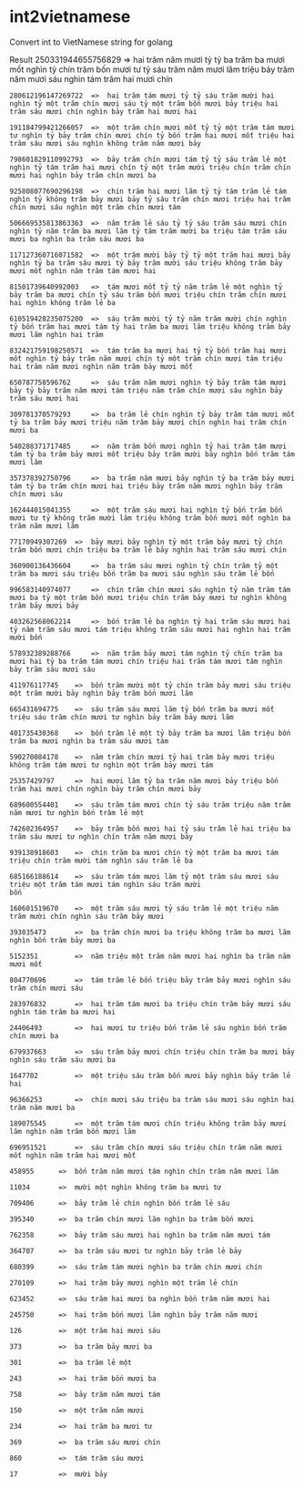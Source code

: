# int2vietnamese
Convert int to VietNamese string for golang

Result 
    250331944655756829 	=> 	hai trăm năm mươi tỷ tỷ ba trăm ba mươi mốt nghìn tỷ chín trăm bốn mươi tư tỷ sáu trăm năm mươi lăm triệu bảy trăm năm mươi sáu nghìn tám trăm hai mươi chín

    280612196147269722 	=> 	hai trăm tám mươi tỷ tỷ sáu trăm mười hai nghìn tỷ một trăm chín mươi sáu tỷ một trăm bốn mươi bảy triệu hai trăm sáu mươi chín nghìn bảy trăm hai mươi hai

    191184799421266057 	=> 	một trăm chín mươi mốt tỷ tỷ một trăm tám mươi tư nghìn tỷ bảy trăm chín mươi chín tỷ bốn trăm hai mươi mốt triệu hai trăm sáu mươi sáu nghìn không trăm năm mươi bảy

    798601829110992793 	=> 	bảy trăm chín mươi tám tỷ tỷ sáu trăm lẻ một nghìn tỷ tám trăm hai mươi chín tỷ một trăm mười triệu chín trăm chín mươi hai nghìn bảy trăm chín mươi ba

    925808077690296198 	=> 	chín trăm hai mươi lăm tỷ tỷ tám trăm lẻ tám nghìn tỷ không trăm bảy mươi bảy tỷ sáu trăm chín mươi triệu hai trăm chín mươi sáu nghìn một trăm chín mươi tám

    506669535813863363 	=> 	năm trăm lẻ sáu tỷ tỷ sáu trăm sáu mươi chín nghìn tỷ năm trăm ba mươi lăm tỷ tám trăm mười ba triệu tám trăm sáu mươi ba nghìn ba trăm sáu mươi ba

    117127360716071582 	=> 	một trăm mười bảy tỷ tỷ một trăm hai mươi bảy nghìn tỷ ba trăm sáu mươi tỷ bảy trăm mười sáu triệu không trăm bảy mươi mốt nghìn năm trăm tám mươi hai
    
    81501739640992003 	=> 	tám mươi mốt tỷ tỷ năm trăm lẻ một nghìn tỷ bảy trăm ba mươi chín tỷ sáu trăm bốn mươi triệu chín trăm chín mươi hai nghìn không trăm lẻ ba

    610519428235075200 	=> 	sáu trăm mười tỷ tỷ năm trăm mười chín nghìn tỷ bốn trăm hai mươi tám tỷ hai trăm ba mươi lăm triệu không trăm bảy mươi lăm nghìn hai trăm

    832421759198250571 	=> 	tám trăm ba mươi hai tỷ tỷ bốn trăm hai mươi mốt nghìn tỷ bảy trăm năm mươi chín tỷ một trăm chín mươi tám triệu hai trăm năm mươi nghìn năm trăm bảy mươi mốt

    650787758596762 	=> 	sáu trăm năm mươi nghìn tỷ bảy trăm tám mươi bảy tỷ bảy trăm năm mươi tám triệu năm trăm chín mươi sáu nghìn bảy trăm sáu mươi hai

    309781370579293 	=> 	ba trăm lẻ chín nghìn tỷ bảy trăm tám mươi mốt tỷ ba trăm bảy mươi triệu năm trăm bảy mươi chín nghìn hai trăm chín mươi ba

    540288371717485 	=> 	năm trăm bốn mươi nghìn tỷ hai trăm tám mươi tám tỷ ba trăm bảy mươi mốt triệu bảy trăm mười bảy nghìn bốn trăm tám mươi lăm

    357378392750796 	=> 	ba trăm năm mươi bảy nghìn tỷ ba trăm bảy mươi tám tỷ ba trăm chín mươi hai triệu bảy trăm năm mươi nghìn bảy trăm chín mươi sáu

    162444015041355 	=> 	một trăm sáu mươi hai nghìn tỷ bốn trăm bốn mươi tư tỷ không trăm mười lăm triệu không trăm bốn mươi mốt nghìn ba trăm năm mươi lăm

    77170949307269 	=> 	bảy mươi bảy nghìn tỷ một trăm bảy mươi tỷ chín trăm bốn mươi chín triệu ba trăm lẻ bảy nghìn hai trăm sáu mươi chín

    360900136436604 	=> 	ba trăm sáu mươi nghìn tỷ chín trăm tỷ một trăm ba mươi sáu triệu bốn trăm ba mươi sáu nghìn sáu trăm lẻ bốn

    996583140974077 	=> 	chín trăm chín mươi sáu nghìn tỷ năm trăm tám mươi ba tỷ một trăm bốn mươi triệu chín trăm bảy mươi tư nghìn không trăm bảy mươi bảy

    403262568062214 	=> 	bốn trăm lẻ ba nghìn tỷ hai trăm sáu mươi hai tỷ năm trăm sáu mươi tám triệu không trăm sáu mươi hai nghìn hai trăm mười bốn

    578932389288766 	=> 	năm trăm bảy mươi tám nghìn tỷ chín trăm ba mươi hai tỷ ba trăm tám mươi chín triệu hai trăm tám mươi tám nghìn bảy trăm sáu mươi sáu

    411976117745 	=> 	bốn trăm mười một tỷ chín trăm bảy mươi sáu triệu một trăm mười bảy nghìn bảy trăm bốn mươi lăm

    665431694775 	=> 	sáu trăm sáu mươi lăm tỷ bốn trăm ba mươi mốt triệu sáu trăm chín mươi tư nghìn bảy trăm bảy mươi lăm

    401735430368 	=> 	bốn trăm lẻ một tỷ bảy trăm ba mươi lăm triệu bốn trăm ba mươi nghìn ba trăm sáu mươi tám

    590270084178 	=> 	năm trăm chín mươi tỷ hai trăm bảy mươi triệu không trăm tám mươi tư nghìn một trăm bảy mươi tám

    25357429797 	=> 	hai mươi lăm tỷ ba trăm năm mươi bảy triệu bốn trăm hai mươi chín nghìn bảy trăm chín mươi bảy

    689600554401 	=> 	sáu trăm tám mươi chín tỷ sáu trăm triệu năm trăm năm mươi tư nghìn bốn trăm lẻ một

    742602364957 	=> 	bảy trăm bốn mươi hai tỷ sáu trăm lẻ hai triệu ba trăm sáu mươi tư nghìn chín trăm năm mươi bảy

    939138918603 	=> 	chín trăm ba mươi chín tỷ một trăm ba mươi tám triệu chín trăm mười tám nghìn sáu trăm lẻ ba

    685166188614 	=> 	sáu trăm tám mươi lăm tỷ một trăm sáu mươi sáu triệu một trăm tám mươi tám nghìn sáu trăm mười 
    bốn

    160601519670 	=> 	một trăm sáu mươi tỷ sáu trăm lẻ một triệu năm trăm mười chín nghìn sáu trăm bảy mươi

    393035473 		=> 	ba trăm chín mươi ba triệu không trăm ba mươi lăm nghìn bốn trăm bảy mươi ba

    5152351 		=> 	năm triệu một trăm năm mươi hai nghìn ba trăm năm mươi mốt

    804770696 		=> 	tám trăm lẻ bốn triệu bảy trăm bảy mươi nghìn sáu trăm chín mươi sáu

    283976832 		=> 	hai trăm tám mươi ba triệu chín trăm bảy mươi sáu nghìn tám trăm ba mươi hai

    24406493 		=> 	hai mươi tư triệu bốn trăm lẻ sáu nghìn bốn trăm chín mươi ba

    679937663 		=> 	sáu trăm bảy mươi chín triệu chín trăm ba mươi bảy nghìn sáu trăm sáu mươi ba

    1647702 		=> 	một triệu sáu trăm bốn mươi bảy nghìn bảy trăm lẻ hai

    96366253 		=> 	chín mươi sáu triệu ba trăm sáu mươi sáu nghìn hai trăm năm mươi ba

    189075545 		=> 	một trăm tám mươi chín triệu không trăm bảy mươi lăm nghìn năm trăm bốn mươi lăm

    696951521 		=> 	sáu trăm chín mươi sáu triệu chín trăm năm mươi mốt nghìn năm trăm hai mươi mốt

    458955 		=> 	bốn trăm năm mươi tám nghìn chín trăm năm mươi lăm

    11034 		=> 	mười một nghìn không trăm ba mươi tư

    709406 		=> 	bảy trăm lẻ chín nghìn bốn trăm lẻ sáu

    395340 		=> 	ba trăm chín mươi lăm nghìn ba trăm bốn mươi

    762358 		=> 	bảy trăm sáu mươi hai nghìn ba trăm năm mươi tám

    364707 		=> 	ba trăm sáu mươi tư nghìn bảy trăm lẻ bảy

    680399 		=> 	sáu trăm tám mươi nghìn ba trăm chín mươi chín

    270109 		=> 	hai trăm bảy mươi nghìn một trăm lẻ chín

    623452 		=> 	sáu trăm hai mươi ba nghìn bốn trăm năm mươi hai

    245750 		=> 	hai trăm bốn mươi lăm nghìn bảy trăm năm mươi

    126 		=> 	một trăm hai mươi sáu

    373 		=> 	ba trăm bảy mươi ba

    301 		=> 	ba trăm lẻ một

    243 		=> 	hai trăm bốn mươi ba

    758 		=> 	bảy trăm năm mươi tám

    150 		=> 	một trăm năm mươi

    234 		=> 	hai trăm ba mươi tư

    369 		=> 	ba trăm sáu mươi chín

    860 		=> 	tám trăm sáu mươi
    
    17 		    => 	mười bảy
